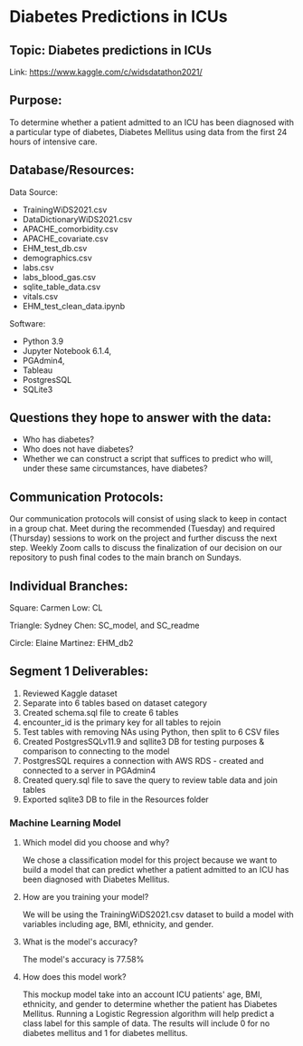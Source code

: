 # Diabetes Predictions in ICUs

## Topic:  Diabetes predictions in ICUs
Link: https://www.kaggle.com/c/widsdatathon2021/

## Purpose:
To determine whether a patient admitted to an ICU has been diagnosed with a particular type of diabetes, Diabetes Mellitus using data from the first 24 hours of intensive care.

## Database/Resources:

Data Source: 

- TrainingWiDS2021.csv
- DataDictionaryWiDS2021.csv
- APACHE_comorbidity.csv
- APACHE_covariate.csv
- EHM_test_db.csv
- demographics.csv
- labs.csv
- labs_blood_gas.csv
- sqlite_table_data.csv
- vitals.csv
- EHM_test_clean_data.ipynb

Software: 
- Python 3.9
- Jupyter Notebook 6.1.4, 
- PGAdmin4, 
- Tableau
- PostgresSQL
- SQLite3

## Questions they hope to answer with the data:
- Who has diabetes?
- Who does not have diabetes?
- Whether we can construct a script that suffices to predict who will, under these same circumstances, have diabetes?

## Communication Protocols:
Our communication protocols will consist of using slack to keep in contact in a group chat.  Meet during the recommended (Tuesday) and required (Thursday) sessions to work on the project and further discuss the next step. Weekly Zoom calls to discuss the finalization of our decision on our repository to push final codes to the main branch on Sundays.

## Individual Branches:
Square: Carmen Low: CL

Triangle: Sydney Chen: SC_model, and SC_readme

Circle: Elaine Martinez: EHM_db2

## Segment 1 Deliverables:

1. Reviewed Kaggle dataset
2. Separate into 6 tables based on dataset category
3. Created schema.sql file to create 6 tables
4. encounter_id is the primary key for all tables to rejoin
5. Test tables with removing NAs using Python, then split to 6 CSV files
6. Created PostgresSQLv11.9 and sqllite3 DB for testing purposes & comparison to connecting to the model
7. PostgresSQL requires a connection with AWS RDS - created and connected to a server in PGAdmin4
8. Created query.sql file to save the query to review table data and join tables
9. Exported sqlite3 DB to file in the Resources folder

### Machine Learning Model

1. Which model did you choose and why? 

    We chose a classification model for this project because we want to build a model that can predict whether a patient admitted to an ICU has been diagnosed with Diabetes Mellitus.

2. How are you training your model?

    We will be using the TrainingWiDS2021.csv dataset to build a model with variables including age, BMI, ethnicity, and gender.

3. What is the model's accuracy? 

    The model's accuracy is 77.58%

4. How does this model work? 

    This mockup model take into an account ICU patients' age, BMI, ethnicity, and gender to determine whether the patient has Diabetes Mellitus. Running a Logistic Regression algorithm will help predict a class label for this sample of data. The results will include 0 for no diabetes mellitus and 1 for diabetes mellitus.